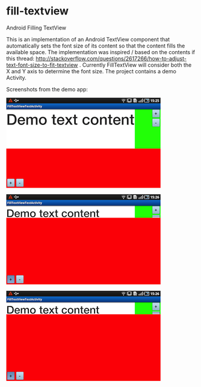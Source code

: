 fill-textview
===================

Android Filling TextView

This is an implementation of an Android TextView component that automatically sets the font size of its content so that the content fills the available space. The implementation was
inspired / based on the contents if this thread: http://stackoverflow.com/questions/2617266/how-to-adjust-text-font-size-to-fit-textview . Currently FillTextView will consider both the X
and Y axis to determine the font size. The project contains a demo Activity.

Screenshots from the demo app:

![Screenshot1](/Docs/Screenshots/shot1.png "")

![Screenshot2](/Docs/Screenshots/shot2.png "")

![Screenshot3](/Docs/Screenshots/shot3.png "")
